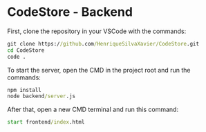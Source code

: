 # CodeStore - Backend
First, clone the repository in your VSCode with the commands:
```cmd
git clone https://github.com/HenriqueSilvaXavier/CodeStore.git
cd CodeStore
code .
```
To start the server, open the CMD in the project root and run the commands:

```cmd
npm install
node backend/server.js
```
After that, open a new CMD terminal and run this command:

```cmd
start frontend/index.html
```

